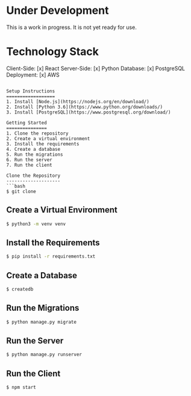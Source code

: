 Under Development
=================
This is a work in progress.  It is not yet ready for use.

Technology Stack
================
Client-Side: [x] React
Server-Side: [x] Python
Database: [x] PostgreSQL
Deployment: [x] AWS
```

Setup Instructions
==================
1. Install [Node.js](https://nodejs.org/en/download/)
2. Install [Python 3.6](https://www.python.org/downloads/)
3. Install [PostgreSQL](https://www.postgresql.org/download/)

Getting Started
===============
1. Clone the repository
2. Create a virtual environment
3. Install the requirements
4. Create a database
5. Run the migrations
6. Run the server
7. Run the client

Clone the Repository
--------------------
```bash
$ git clone
```

Create a Virtual Environment
----------------------------
```bash
$ python3 -m venv venv
```

Install the Requirements
------------------------
```bash
$ pip install -r requirements.txt
```

Create a Database
-----------------
```bash
$ createdb
```

Run the Migrations
------------------
```bash
$ python manage.py migrate
```

Run the Server
--------------
```bash
$ python manage.py runserver
```

Run the Client
--------------
```bash
$ npm start
```

